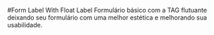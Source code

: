 #Form Label With Float Label
Formulário básico com a TAG <label></labe> flutuante deixando seu formulário com uma melhor estética e melhorando sua usabilidade.